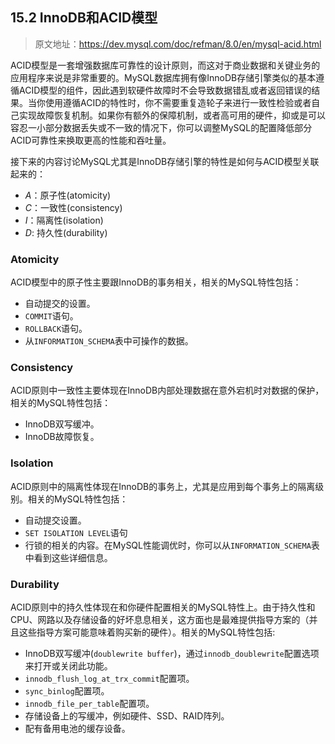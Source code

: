 ## 15.2 InnoDB和ACID模型

> 原文地址：https://dev.mysql.com/doc/refman/8.0/en/mysql-acid.html

ACID模型是一套增强数据库可靠性的设计原则，而这对于商业数据和关键业务的应用程序来说是非常重要的。MySQL数据库拥有像InnoDB存储引擎类似的基本遵循ACID模型的组件，因此遇到软硬件故障时不会导致数据错乱或者返回错误的结果。当你使用遵循ACID的特性时，你不需要重复造轮子来进行一致性检验或者自己实现故障恢复机制。如果你有额外的保障机制，或者高可用的硬件，抑或是可以容忍一小部分数据丢失或不一致的情况下，你可以调整MySQL的配置降低部分ACID可靠性来换取更高的性能和吞吐量。

接下来的内容讨论MySQL尤其是InnoDB存储引擎的特性是如何与ACID模型关联起来的：

- *A*：原子性(atomicity)
- *C*：一致性(consistency)
- *I*：隔离性(isolation)
- *D*: 持久性(durability)

### Atomicity

ACID模型中的原子性主要跟InnoDB的事务相关，相关的MySQL特性包括：

- 自动提交的设置。
- `COMMIT`语句。
- `ROLLBACK`语句。
- 从`INFORMATION_SCHEMA`表中可操作的数据。

### Consistency

ACID原则中一致性主要体现在InnoDB内部处理数据在意外宕机时对数据的保护，相关的MySQL特性包括：

- InnoDB双写缓冲。
- InnoDB故障恢复。

### Isolation

ACID原则中的隔离性体现在InnoDB的事务上，尤其是应用到每个事务上的隔离级别。相关的MySQL特性包括：
- 自动提交设置。
- `SET ISOLATION LEVEL`语句
- 行锁的相关的内容。在MySQL性能调优时，你可以从`INFORMATION_SCHEMA`表中看到这些详细信息。

### Durability

ACID原则中的持久性体现在和你硬件配置相关的MySQL特性上。由于持久性和CPU、网路以及存储设备的好坏息息相关，这方面也是最难提供指导方案的（并且这些指导方案可能意味着购买新的硬件）。相关的MySQL特性包括:

- InnoDB双写缓冲(`doublewrite buffer`)，通过`innodb_doublewrite`配置选项来打开或关闭此功能。
- `innodb_flush_log_at_trx_commit`配置项。
- `sync_binlog`配置项。
- `innodb_file_per_table`配置项。
- 存储设备上的写缓冲，例如硬件、SSD、RAID阵列。
- 配有备用电池的缓存设备。
